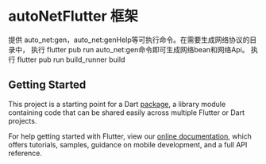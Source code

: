 # autoNetFlutter 框架
提供 auto_net:gen，auto_net:genHelp等可执行命令。在需要生成网络协议的目录中，
执行 flutter pub run auto_net:gen命令即可生成网络bean和网络Api。
执行 flutter pub run build_runner build

## Getting Started

This project is a starting point for a Dart
[package](https://flutter.dev/developing-packages/),
a library module containing code that can be shared easily across
multiple Flutter or Dart projects.

For help getting started with Flutter, view our 
[online documentation](https://flutter.dev/docs), which offers tutorials, 
samples, guidance on mobile development, and a full API reference.
